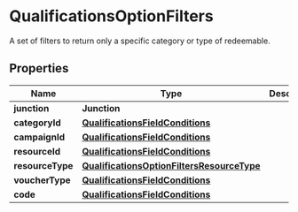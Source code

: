 

# QualificationsOptionFilters

A set of filters to return only a specific category or type of redeemable.

## Properties

| Name | Type | Description | Notes |
|------------ | ------------- | ------------- | -------------|
|**junction** | **Junction** |  |  [optional] |
|**categoryId** | [**QualificationsFieldConditions**](QualificationsFieldConditions.md) |  |  [optional] |
|**campaignId** | [**QualificationsFieldConditions**](QualificationsFieldConditions.md) |  |  [optional] |
|**resourceId** | [**QualificationsFieldConditions**](QualificationsFieldConditions.md) |  |  [optional] |
|**resourceType** | [**QualificationsOptionFiltersResourceType**](QualificationsOptionFiltersResourceType.md) |  |  [optional] |
|**voucherType** | [**QualificationsFieldConditions**](QualificationsFieldConditions.md) |  |  [optional] |
|**code** | [**QualificationsFieldConditions**](QualificationsFieldConditions.md) |  |  [optional] |



